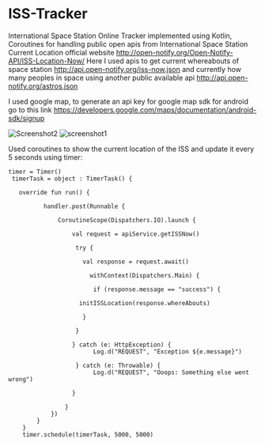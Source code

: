 # ISS-Tracker
International Space Station Online Tracker implemented using Kotlin, Coroutines for handling public open apis from International Space Station Current Location
official website http://open-notify.org/Open-Notify-API/ISS-Location-Now/
Here I used apis to get current whereabouts of space station http://api.open-notify.org/iss-now.json and currently how many peoples in space using
another public available api http://api.open-notify.org/astros.json

I used google map, to generate an api key for google map sdk for android go to this link  https://developers.google.com/maps/documentation/android-sdk/signup

![Screenshot2](https://user-images.githubusercontent.com/47312133/55790690-52ca4680-5ad6-11e9-82a0-bac590a386fd.png)
![screenshot1](https://user-images.githubusercontent.com/47312133/55790693-53fb7380-5ad6-11e9-8557-042f681231ab.png)


Used coroutines to show the current location of the ISS and update it every 5 seconds using timer:

    timer = Timer()
     timerTask = object : TimerTask() {
       
       override fun run() {
              
              handler.post(Runnable {
                  
                  CoroutineScope(Dispatchers.IO).launch {
                      
                      val request = apiService.getISSNow()
                       
                       try {
                         
                         val response = request.await()
                           
                           withContext(Dispatchers.Main) {
                            
                            if (response.message == "success") {
                        
                        initISSLocation(response.whereAbouts)
                         
                         }
                       
                       }
                      
                      } catch (e: HttpException) {
                            Log.d("REQUEST", "Exception ${e.message}")
                       
                       } catch (e: Throwable) {
                            Log.d("REQUEST", "Ooops: Something else went wrong")
                       
                      }

                    }
                })
            }
        }
        timer.schedule(timerTask, 5000, 5000)
